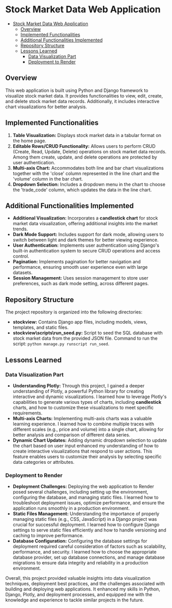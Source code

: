 # Stock Market Data Web Application

- [Stock Market Data Web Application](#stock-market-data-web-application)
	- [Overview](#overview)
	- [Implemented Functionalities](#implemented-functionalities)
	- [Additional Functionalities Implemented](#additional-functionalities-implemented)
	- [Repository Structure](#repository-structure)
	- [Lessons Learned](#lessons-learned)
		- [Data Visualization Part](#data-visualization-part)
		- [Deployment to Render](#deployment-to-render)


## Overview

This web application is built using Python and Django framework to visualize stock market data. It provides functionalities to view, edit, create, and delete stock market data records. Additionally, it includes interactive chart visualizations for better analysis.

## Implemented Functionalities

1. **Table Visualization:** Displays stock market data in a tabular format on the home page.
2. **Editable Rows/CRUD Functionality:** Allows users to perform CRUD (Create, Read, Update, Delete) operations on stock market data records. Among them create, update, and delete operations are protected by user authentication.
3. **Multi-axis Chart:** Accommodates both line and bar chart visualizations together with the 'close' column represented in the line chart and the 'volume' column in the bar chart.
4. **Dropdown Selection:** Includes a dropdown menu in the chart to choose the 'trade_code' column, which updates the data in the line chart.

## Additional Functionalities Implemented

- **Additional Visualization:** Incorporates a **candlestick chart** for stock market data visualization, offering additional insights into the market trends.
- **Dark Mode Support:** Includes support for dark mode, allowing users to switch between light and dark themes for better viewing experience.
- **User Authentication:** Implements user authentication using Django's built-in authentication system to secure CRUD operations and access control.
- **Pagination:** Implements pagination for better navigation and performance, ensuring smooth user experience even with large datasets.
- **Session Management:** Uses session management to store user preferences, such as dark mode setting, across different pages.

## Repository Structure

The project repository is organized into the following directories:

- **stockview:** Contains Django app files, including models, views, templates, and static files.
- **stockview\scripts\run_seed.py:** Script to seed the SQL database with stock market data from the provided JSON file. Command to run the script: `python manage.py runscript run_seed`.


## Lessons Learned

### Data Visualization Part

- **Understanding Plotly:** Through this project, I gained a deeper understanding of Plotly, a powerful Python library for creating interactive and dynamic visualizations. I learned how to leverage Plotly's capabilities to generate various types of charts, including **candlestick** charts, and how to customize these visualizations to meet specific requirements.
- **Multi-axis Charts:** Implementing multi-axis charts was a valuable learning experience. I learned how to combine multiple traces with different scales (e.g., price and volume) into a single chart, allowing for better analysis and comparison of different data series.
- **Dynamic Chart Updates:** Adding dynamic dropdown selection to update the chart based on user input enhanced my understanding of how to create interactive visualizations that respond to user actions. This feature enables users to customize their analysis by selecting specific data categories or attributes.

### Deployment to Render

- **Deployment Challenges:** Deploying the web application to Render posed several challenges, including setting up the environment, configuring the database, and managing static files. I learned how to troubleshoot deployment issues, optimize performance, and ensure the application runs smoothly in a production environment.
- **Static Files Management:** Understanding the importance of properly managing static files (e.g., CSS, JavaScript) in a Django project was crucial for successful deployment. I learned how to configure Django settings to serve static files efficiently and how to handle versioning and caching to improve performance.
- **Database Configuration:** Configuring the database settings for deployment required careful consideration of factors such as scalability, performance, and security. I learned how to choose the appropriate database provider, set up database connections, and manage database migrations to ensure data integrity and reliability in a production environment.

Overall, this project provided valuable insights into data visualization techniques, deployment best practices, and the challenges associated with building and deploying web applications. It enhanced my skills in Python, Django, Plotly, and deployment processes, and equipped me with the knowledge and experience to tackle similar projects in the future.